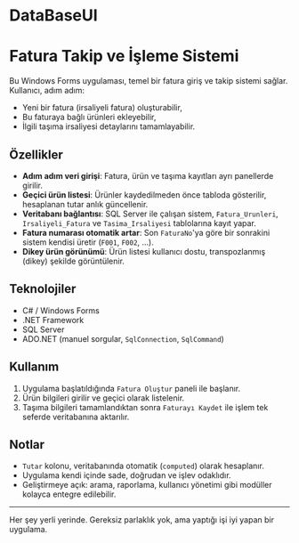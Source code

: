 # DataBaseUI
# Fatura Takip ve İşleme Sistemi

Bu Windows Forms uygulaması, temel bir fatura giriş ve takip sistemi sağlar. Kullanıcı, adım adım:
- Yeni bir fatura (irsaliyeli fatura) oluşturabilir,
- Bu faturaya bağlı ürünleri ekleyebilir,
- İlgili taşıma irsaliyesi detaylarını tamamlayabilir.

## Özellikler

- **Adım adım veri girişi**: Fatura, ürün ve taşıma kayıtları ayrı panellerde girilir.
- **Geçici ürün listesi**: Ürünler kaydedilmeden önce tabloda gösterilir, hesaplanan tutar anlık güncellenir.
- **Veritabanı bağlantısı**: SQL Server ile çalışan sistem, `Fatura_Urunleri`, `Irsaliyeli_Fatura` ve `Tasima_Irsaliyesi` tablolarına kayıt yapar.
- **Fatura numarası otomatik artar**: Son `FaturaNo`'ya göre bir sonrakini sistem kendisi üretir (`F001`, `F002`, ...).
- **Dikey ürün görünümü**: Ürün listesi kullanıcı dostu, transpozlanmış (dikey) şekilde görüntülenir.

## Teknolojiler

- C# / Windows Forms
- .NET Framework
- SQL Server
- ADO.NET (manuel sorgular, `SqlConnection`, `SqlCommand`)

## Kullanım

1. Uygulama başlatıldığında `Fatura Oluştur` paneli ile başlanır.
2. Ürün bilgileri girilir ve geçici olarak listelenir.
3. Taşıma bilgileri tamamlandıktan sonra `Faturayı Kaydet` ile işlem tek seferde veritabanına aktarılır.

## Notlar

- `Tutar` kolonu, veritabanında otomatik (`computed`) olarak hesaplanır.
- Uygulama kendi içinde sade, doğrudan ve işlev odaklıdır.
- Geliştirmeye açık: arama, raporlama, kullanıcı yönetimi gibi modüller kolayca entegre edilebilir.

---

Her şey yerli yerinde. Gereksiz parlaklık yok, ama yaptığı işi iyi yapan bir uygulama.  
